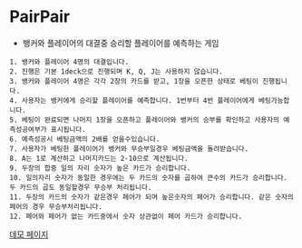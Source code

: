 # PairPair
- 뱅커와 플레이어의 대결중 승리할 플레이어를 예측하는 게임
```
1. 뱅커와 플레이어 4명의 대결입니다.
2. 진행은 기본 1deck으로 진행되며 K, Q, J는 사용하지 않습니다.
3. 뱅커와 플레이어 4명은 각각 2장의 카드를 받고, 1장을 오픈한 상태로 베팅이 진행됩니다.
4. 사용자는 뱅커에게 승리할 플레이어를 예측합니다. 1번부터 4번 플레이어에게 베팅가능합니다.
5. 베팅이 완료되면 나머지 1장을 오픈하고 플레이어와 뱅커의 승부를 확인하고 사용자의 예측성공여부가 표시됩니다.
6. 예측성공시 베팅금액의 2배를 얻을수있습니다.
7. 사용자가 베팅한 플레이어가 뱅커와 무승부일경우 베팅금액을 돌려받습니다.
8. A는 1로 계산하고 나머지카드는 2-10으로 계산됩니다.
9. 두장의 합중 일의 자리 숫자가 높은 카드가 승리합니다.
10. 일의자리 숫자가 동일한 경우에는 두 카드의 숫자를 곱하여 큰수의 카드가 승리합니다. 두 카드의 곱도 동일할경우 무승부 처리됩니다.
11. 두장의 카드의 숫자가 같은경우 페어가 되며 높은숫자의 페어가 승리합니다. 같은 숫자의 페어의 경우 무승부처리됩니다. 
12. 페어와 페어가 없는 카드중에서 숫자 상관없이 페어 카드가 승리합니다.

```

[데모 페이지](https://asset.moss.land/PairPair/index.html)
